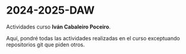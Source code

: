 # 2024-2025-DAW
Actividades curso **Iván Cabaleiro Poceiro**.

Aquí, pondré todas las actividades realizadas en el curso exceptuando repositorios git que piden otros.
